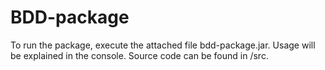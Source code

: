 # BDD-package
To run the package, execute the attached file bdd-package.jar.
Usage will be explained in the console.
Source code can be found in /src.
